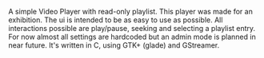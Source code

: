 A simple Video Player with read-only playlist.
This player was made for an exhibition. The ui is intended to be as easy to use as possible. All interactions possible are play/pause, seeking and selecting a playlist entry. For now almost all settings are hardcoded but an admin mode is planned in near future.
It's written in C, using GTK+ (glade) and GStreamer.